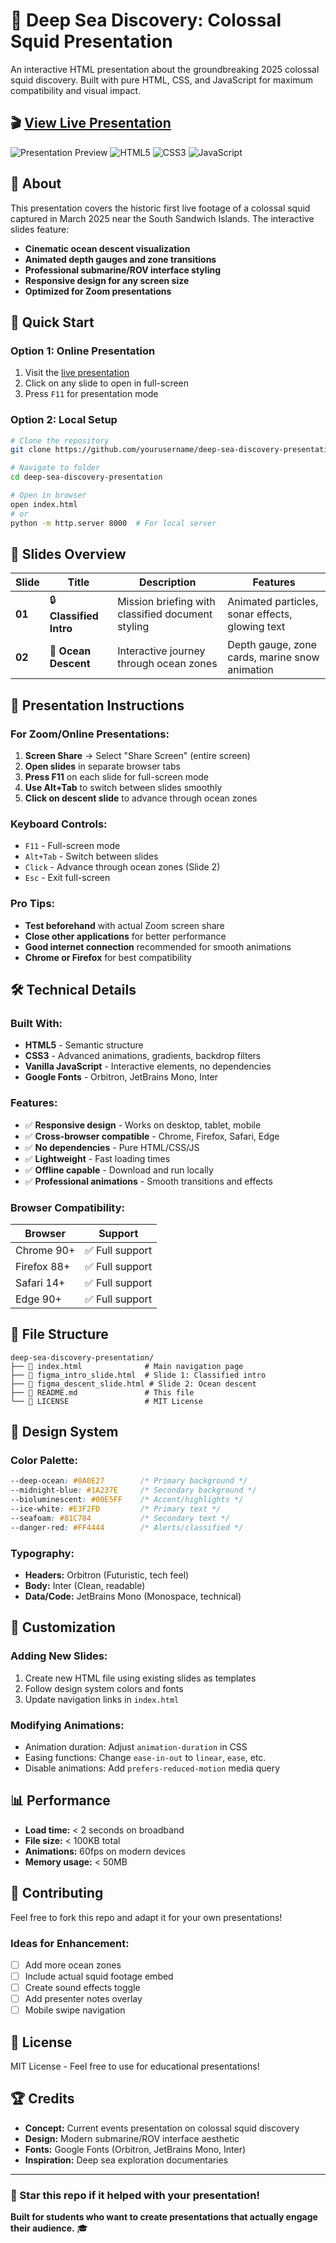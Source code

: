 # 🌊 Deep Sea Discovery: Colossal Squid Presentation

An interactive HTML presentation about the groundbreaking 2025 colossal squid discovery. Built with pure HTML, CSS, and JavaScript for maximum compatibility and visual impact.

## 🎬 [View Live Presentation](https://yourusername.github.io/deep-sea-discovery-presentation)

![Presentation Preview](https://img.shields.io/badge/Status-Live-brightgreen) ![HTML5](https://img.shields.io/badge/HTML5-E34F26?logo=html5&logoColor=white) ![CSS3](https://img.shields.io/badge/CSS3-1572B6?logo=css3&logoColor=white) ![JavaScript](https://img.shields.io/badge/JavaScript-F7DF1E?logo=javascript&logoColor=black)

## 📖 About

This presentation covers the historic first live footage of a colossal squid captured in March 2025 near the South Sandwich Islands. The interactive slides feature:

- **Cinematic ocean descent visualization**
- **Animated depth gauges and zone transitions**
- **Professional submarine/ROV interface styling**
- **Responsive design for any screen size**
- **Optimized for Zoom presentations**

## 🚀 Quick Start

### Option 1: Online Presentation
1. Visit the [live presentation](https://yourusername.github.io/deep-sea-discovery-presentation)
2. Click on any slide to open in full-screen
3. Press `F11` for presentation mode

### Option 2: Local Setup
```bash
# Clone the repository
git clone https://github.com/yourusername/deep-sea-discovery-presentation.git

# Navigate to folder
cd deep-sea-discovery-presentation

# Open in browser
open index.html
# or
python -m http.server 8000  # For local server
```

## 📱 Slides Overview

| Slide | Title | Description | Features |
|-------|-------|-------------|----------|
| **01** | 🔒 **Classified Intro** | Mission briefing with classified document styling | Animated particles, sonar effects, glowing text |
| **02** | 🌊 **Ocean Descent** | Interactive journey through ocean zones | Depth gauge, zone cards, marine snow animation |

## 🎯 Presentation Instructions

### For Zoom/Online Presentations:
1. **Screen Share** → Select "Share Screen" (entire screen)
2. **Open slides** in separate browser tabs
3. **Press F11** on each slide for full-screen mode
4. **Use Alt+Tab** to switch between slides smoothly
5. **Click on descent slide** to advance through ocean zones

### Keyboard Controls:
- `F11` - Full-screen mode
- `Alt+Tab` - Switch between slides
- `Click` - Advance through ocean zones (Slide 2)
- `Esc` - Exit full-screen

### Pro Tips:
- **Test beforehand** with actual Zoom screen share
- **Close other applications** for better performance
- **Good internet connection** recommended for smooth animations
- **Chrome or Firefox** for best compatibility

## 🛠️ Technical Details

### Built With:
- **HTML5** - Semantic structure
- **CSS3** - Advanced animations, gradients, backdrop filters
- **Vanilla JavaScript** - Interactive elements, no dependencies
- **Google Fonts** - Orbitron, JetBrains Mono, Inter

### Features:
- ✅ **Responsive design** - Works on desktop, tablet, mobile
- ✅ **Cross-browser compatible** - Chrome, Firefox, Safari, Edge
- ✅ **No dependencies** - Pure HTML/CSS/JS
- ✅ **Lightweight** - Fast loading times
- ✅ **Offline capable** - Download and run locally
- ✅ **Professional animations** - Smooth transitions and effects

### Browser Compatibility:
| Browser | Support |
|---------|---------|
| Chrome 90+ | ✅ Full support |
| Firefox 88+ | ✅ Full support |
| Safari 14+ | ✅ Full support |
| Edge 90+ | ✅ Full support |

## 📁 File Structure

```
deep-sea-discovery-presentation/
├── 📄 index.html              # Main navigation page
├── 📄 figma_intro_slide.html  # Slide 1: Classified intro
├── 📄 figma_descent_slide.html # Slide 2: Ocean descent
├── 📄 README.md               # This file
└── 📄 LICENSE                 # MIT License
```

## 🎨 Design System

### Color Palette:
```css
--deep-ocean: #0A0E27        /* Primary background */
--midnight-blue: #1A237E     /* Secondary background */
--bioluminescent: #00E5FF    /* Accent/highlights */
--ice-white: #E3F2FD         /* Primary text */
--seafoam: #81C784           /* Secondary text */
--danger-red: #FF4444        /* Alerts/classified */
```

### Typography:
- **Headers:** Orbitron (Futuristic, tech feel)
- **Body:** Inter (Clean, readable)
- **Data/Code:** JetBrains Mono (Monospace, technical)

## 🔧 Customization

### Adding New Slides:
1. Create new HTML file using existing slides as templates
2. Follow design system colors and fonts
3. Update navigation links in `index.html`

### Modifying Animations:
- Animation duration: Adjust `animation-duration` in CSS
- Easing functions: Change `ease-in-out` to `linear`, `ease`, etc.
- Disable animations: Add `prefers-reduced-motion` media query

## 📊 Performance

- **Load time:** < 2 seconds on broadband
- **File size:** < 100KB total
- **Animations:** 60fps on modern devices
- **Memory usage:** < 50MB

## 🤝 Contributing

Feel free to fork this repo and adapt it for your own presentations!

### Ideas for Enhancement:
- [ ] Add more ocean zones
- [ ] Include actual squid footage embed
- [ ] Create sound effects toggle
- [ ] Add presenter notes overlay
- [ ] Mobile swipe navigation

## 📄 License

MIT License - Feel free to use for educational presentations!

## 🏆 Credits

- **Concept:** Current events presentation on colossal squid discovery
- **Design:** Modern submarine/ROV interface aesthetic
- **Fonts:** Google Fonts (Orbitron, JetBrains Mono, Inter)
- **Inspiration:** Deep sea exploration documentaries

---

### 🌟 Star this repo if it helped with your presentation!

**Built for students who want to create presentations that actually engage their audience.** 🎓